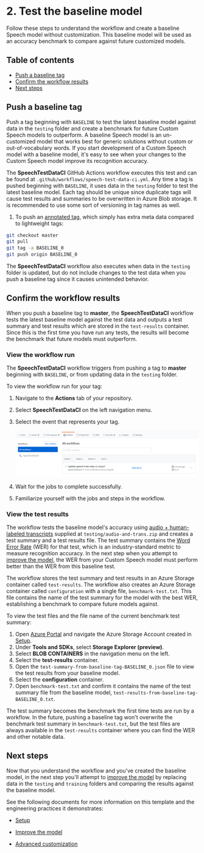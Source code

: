 # 2. Test the baseline model

Follow these steps to understand the workflow and create a baseline Speech model without customization. This baseline model will be used as an accuracy benchmark to compare against future customized models.

## Table of contents

* [Push a baseline tag](#Push-a-baseline-tag)
* [Confirm the workflow results](#Confirm-the-workflow-results)
* [Next steps](#Next-steps)

## Push a baseline tag

Push a tag beginning with `BASELINE` to test the latest baseline model against data in the `testing` folder and create a benchmark for future Custom Speech models to outperform. A baseline Speech model is an un-customized model that works best for generic solutions without custom or out-of-vocabulary words. If you start development of a Custom Speech model with a baseline model, it's easy to see when your changes to the Custom Speech model improve its recognition accuracy.

The **SpeechTestDataCI** GitHub Actions workflow executes this test and can be found at `.github/workflows/speech-test-data-ci.yml`. Any time a tag is pushed beginning with `BASELINE`, it uses data in the `testing` folder to test the latest baseline model. Each tag should be unique since duplicate tags will cause test results and summaries to be overwritten in Azure Blob storage. It is recommended to use some sort of versioning in tag names as well.

1. To push an [annotated tag](https://www.atlassian.com/git/tutorials/inspecting-a-repository/git-tag), which simply has extra meta data compared to lightweight tags:

```bash
git checkout master
git pull
git tag -a BASELINE_0
git push origin BASELINE_0
```

The **SpeechTestDataCI** workflow also executes when data in the `testing` folder is updated, but do not include changes to the test data when you push a baseline tag since it causes unintended behavior.

## Confirm the workflow results

When you push a baseline tag to **master**, the **SpeechTestDataCI** workflow tests the latest baseline model against the test data and outputs a test summary and test results which are stored in the `test-results` container. Since this is the first time you have run any tests, the results will become the benchmark that future models must outperform.

### View the workflow run

The **SpeechTestDataCI** workflow triggers from pushing a tag to **master** beginning with `BASELINE`, or from updating data in the `testing` folder.

To view the workflow run for your tag:

1. Navigate to the **Actions** tab of your repository.
1. Select **SpeechTestDataCI** on the left navigation menu.
1. Select the event that represents your tag.

    ![Actions tab showing that the SpeechTestDataCI workflow is running](../images/WorkflowRunning.png)

1. Wait for the jobs to complete successfully.
1. Familiarize yourself with the jobs and steps in the workflow.

### View the test results

The workflow tests the baseline model's accuracy using [audio + human-labeled transcripts](https://docs.microsoft.com/azure/cognitive-services/speech-service/how-to-custom-speech-test-and-train#audio--human-labeled-transcript-data-for-testingtraining) supplied at `testing/audio-and-trans.zip` and creates a test summary and a test results file. The test summary contains the [Word Error Rate](https://docs.microsoft.com/azure/cognitive-services/speech-service/how-to-custom-speech-evaluate-data#what-is-word-error-rate-wer) (WER) for that test, which is an industry-standard metric to measure recognition accuracy. In the next step when you attempt to [improve the model](3-improve-the-model.md), the WER from your Custom Speech model must perform better than the WER from this baseline test.

The workflow stores the test summary and test results in an Azure Storage container called `test-results`. The workflow also creates an Azure Storage container called `configuration` with a single file, `benchmark-test.txt`. This file contains the name of the test summary for the model with the best WER, establishing a benchmark to compare future models against.

To view the test files and the file name of the current benchmark test summary:

1. Open [Azure Portal](https://ms.portal.azure.com/#home) and navigate the Azure Storage Account created in [Setup](1-setup.md#Table-of-contents).
1. Under **Tools and SDKs**, select **Storage Explorer (preview)**.
1. Select **BLOB CONTAINERS** in the navigation menu on the left.
1. Select the **test-results** container.
1. Open the `test-summary-from-baseline-tag-BASELINE_0.json` file to view the test results from your baseline model.
1. Select the **configuration** container.
1. Open `benchmark-test.txt` and confirm it contains the name of the test summary file from the baseline model, `test-results-from-baseline-tag-BASELINE_0.txt`.

The test summary becomes the benchmark the first time tests are run by a workflow. In the future, pushing a baseline tag won't overwrite the benchmark test summary in `benchmark-test.txt`, but the test files are always available in the `test-results` container where you can find the WER and other notable data.

## Next steps

Now that you understand the workflow and you've created the baseline model, in the next step you'll attempt to [improve the model](./3-improve-the-model.md) by replacing data in the `testing` and `training` folders and comparing the results against the baseline model.

See the following documents for more information on this template and the engineering practices it demonstrates:

* [Setup](1-setup.md#table-of-contents)

* [Improve the model](3-improve-the-model.md#table-of-contents)

* [Advanced customization](4-advanced-customization.md#table-of-contents)
